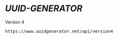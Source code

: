 #  <strong><em>UUID-GENERATOR</em></strong>

Version 4
<pre>
https://www.uuidgenerator.net/api/version4
</pre>
